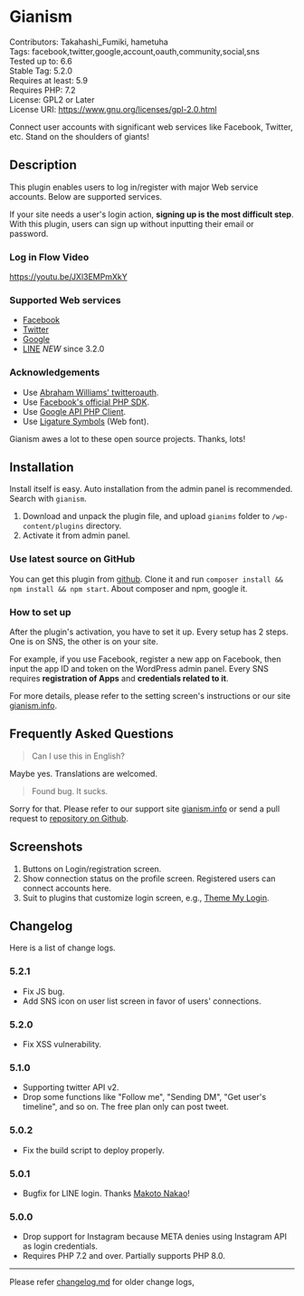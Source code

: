 #  Gianism 

Contributors: Takahashi_Fumiki, hametuha  
Tags: facebook,twitter,google,account,oauth,community,social,sns  
Tested up to: 6.6  
Stable Tag: 5.2.0  
Requires at least: 5.9  
Requires PHP: 7.2  
License:  GPL2 or Later  
License URI: https://www.gnu.org/licenses/gpl-2.0.html

Connect user accounts with significant web services like Facebook, Twitter, etc. Stand on the shoulders of giants!

##  Description 

This plugin enables users to log in/register with major Web service accounts. Below are supported services.

If your site needs a user's login action, **signing up is the most difficult step**. With this plugin, users can sign up without inputting their email or password.

### Log in Flow Video

https://youtu.be/JXl3EMPmXkY

###  Supported Web services

* [Facebook](https://www.facebook.com)
* [Twitter](https://twitter.com)
* [Google](https://google.com)
* [LINE](https://line.me) *NEW* since 3.2.0

###  Acknowledgements  

* Use [Abraham Williams' twitteroauth](https://github.com/abraham/twitteroauth).
* Use [Facebook's official PHP SDK](https://github.com/facebook/facebook-php-sdk). 
* Use [Google API PHP Client](http://code.google.com/p/google-api-php-client/).
* Use [Ligature Symbols](http://kudakurage.com/ligature_symbols/) (Web font).

Gianism awes a lot to these open source projects. Thanks, lots!

##  Installation 

Install itself is easy. Auto installation from the admin panel is recommended. Search with `gianism`.

1. Download and unpack the plugin file, and upload `gianims` folder to `/wp-content/plugins` directory.
2. Activate it from admin panel.

### Use latest source on GitHub

You can get this plugin from [github](https://github.com/fumikito/Gianism/). Clone it and run `composer install && npm install && npm start`. About composer and npm, google it.

###  How to set up 

After the plugin's activation, you have to set it up. Every setup has 2 steps. One is on SNS, the other is on your site.

For example, if you use Facebook, register a new app on Facebook, then input the app ID and token on the WordPress admin panel. Every SNS requires **registration of Apps** and **credentials related to it**.

For more details, please refer to the setting screen's instructions or our site [gianism.info](https://gianism.info/).

##  Frequently Asked Questions 

> Can I use this in English?

Maybe yes. Translations are welcomed.

> Found bug. It sucks.

Sorry for that. Please refer to our support site [gianism.info](http://wordpress.org/support/plugin/gianism) or send a pull request to [repository on Github](https://github.com/fumikito/Gianism/).

##  Screenshots 

1. Buttons on Login/registration screen.
2. Show connection status on the profile screen. Registered users can connect accounts here.
3. Suit to plugins that customize login screen, e.g., [Theme My Login](http://wordpress.org/extend/plugins/theme-my-login/).

##  Changelog 

Here is a list of change logs.

### 5.2.1

* Fix JS bug.
* Add SNS icon on user list screen in favor of users' connections.

### 5.2.0

* Fix XSS vulnerability.

### 5.1.0

* Supporting twitter API v2.
* Drop some functions like "Follow me", "Sending DM", "Get user's timeline", and so on. The free plan only can post tweet.

### 5.0.2

* Fix the build script to deploy properly.

### 5.0.1

* Bugfix for LINE login. Thanks [Makoto Nakao](https://free-leaf.org/)!

### 5.0.0

* Drop support for Instagram because META denies using Instagram API as login credentials.
* Requires PHP 7.2 and over. Partially supports PHP 8.0.

----

Please refer [changelog.md](https://github.com/fumikito/Gianism/blob/master/changelog.md) for older change logs, 
